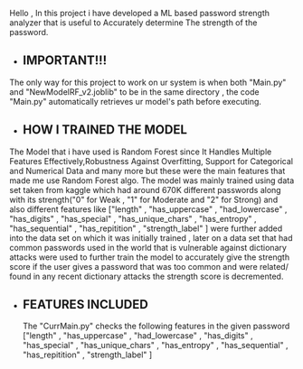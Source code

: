Hello , In this project i have developed a ML based password strength analyzer that is useful to Accurately determine The strength of the password.


* IMPORTANT!!!
  ------------

The only way for this project to work on ur system is when both "Main.py" and "NewModelRF_v2.joblib" to be in the same directory , the code "Main.py" automatically 
retrieves ur model's path before executing.


* HOW I TRAINED THE MODEL
  -----------------------

The Model that i have used is Random Forest since It Handles Multiple Features Effectively,Robustness Against Overfitting, Support for Categorical and Numerical Data and many 
more but these were the main features that made me use Random Forest algo. The model was mainly trained using data set taken from kaggle which had around 670K different passwords
along with its strength("0" for Weak , "1" for Moderate and "2" for Strong) and also different features like ["length" , "has_uppercase" , "had_lowercase" , "has_digits" , "has_special"
, "has_unique_chars" ,  "has_entropy" , "has_sequential" , "has_repitition" , "strength_label" ] were further added into the data set on which it was initially trained , later on a data set 
that had common passwords used in the world that is vulnerable against dictionary attacks were used to further train the model to accurately give the strength score if the user gives a password
that was too common and were related/ found in any recent dictionary attacks the strength score is decremented.

* FEATURES INCLUDED
  -----------------

  The "CurrMain.py" checks the following features in the given password ["length" , "has_uppercase" , "had_lowercase" , "has_digits" , "has_special" , "has_unique_chars" ,
  "has_entropy" , "has_sequential" , "has_repitition" , "strength_label" ]

  

